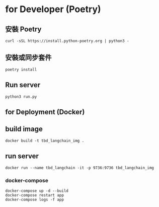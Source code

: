 # for Developer (Poetry)

## 安裝 Poetry

```shell
curl -sSL https://install.python-poetry.org | python3 -
```

## 安裝或同步套件

```shell
poetry install
```

## Run server

```shell
python3 run.py
```

## for Deployment (Docker)

## build image

```shell
docker build -t tbd_langchain_img .
```

## run server

```shell
docker run --name tbd_langchain -it -p 9736:9736 tbd_langchain_img
```

[//]: # (## run server)

[//]: # (```sheel)

[//]: # (docker compose up -d --build)

[//]: # (docker compose up --build)

[//]: # (docker compose up)

[//]: # (```)

### docker-compose

```
docker-compose up -d --build
docker-compose restart app
docker-compose logs -f app
```
